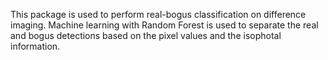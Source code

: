 This package is used to perform real-bogus classification on difference imaging. Machine learning with Random Forest is used to separate the real and bogus detections based on the pixel values and the isophotal information. 